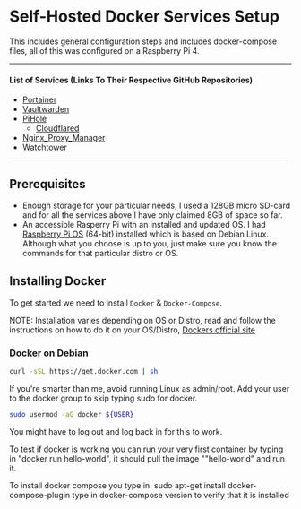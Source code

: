 # Self-Hosted Docker Services Setup
This includes general configuration steps and includes docker-compose files, all of this was configured on a Raspberry Pi 4.

---

#### List of Services (Links To Their Respective GitHub Repositories)
* [Portainer](https://github.com/portainer/portainer)
* [Vaultwarden](https://github.com/dani-garcia/vaultwarden)
* [PiHole](https://github.com/pi-hole/pi-hole)
  * [Cloudflared](https://github.com/cloudflare/cloudflared)
* [Nginx_Proxy_Manager](https://github.com/NginxProxyManager/nginx-proxy-manager)
* [Watchtower](https://github.com/containrrr/watchtower)

---

## Prerequisites
* Enough storage for your particular needs, I used a 128GB micro SD-card and for all the services above I have only claimed 8GB of space so far.
* An accessible Rasperry Pi with an installed and updated OS. I had [Raspberry Pi OS](https://www.raspberrypi.com/software/operating-systems/) (64-bit) installed which is based on Debian Linux. Although what you choose is up to you, just make sure you know the commands for that particular distro or OS.

## Installing Docker
To get started we need to install ```Docker``` & ```Docker-Compose```.

NOTE: Installation varies depending on OS or Distro, read and follow the instructions on how to do it on your OS/Distro, [Dockers official site](https://docs.docker.com/desktop/install/debian/)
### Docker on Debian 
``` bash
curl -sSL https://get.docker.com | sh
```
If you're smarter than me, avoid running Linux as admin/root. Add your user to the docker group to skip typing sudo for docker.
``` bash
sudo usermod -aG docker ${USER}
```
You might have to log out and log back in for this to work.

To test if docker is working you can run your very first container by typing in "docker run hello-world", it should pull the image ""hello-world" and run it. 

To install docker compose you type in: 
sudo apt-get install docker-compose-plugin
type in docker-compose version to verify that it is installed










